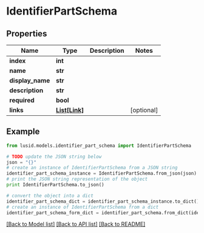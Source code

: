 # IdentifierPartSchema


## Properties
Name | Type | Description | Notes
------------ | ------------- | ------------- | -------------
**index** | **int** |  | 
**name** | **str** |  | 
**display_name** | **str** |  | 
**description** | **str** |  | 
**required** | **bool** |  | 
**links** | [**List[Link]**](Link.md) |  | [optional] 

## Example

```python
from lusid.models.identifier_part_schema import IdentifierPartSchema

# TODO update the JSON string below
json = "{}"
# create an instance of IdentifierPartSchema from a JSON string
identifier_part_schema_instance = IdentifierPartSchema.from_json(json)
# print the JSON string representation of the object
print IdentifierPartSchema.to_json()

# convert the object into a dict
identifier_part_schema_dict = identifier_part_schema_instance.to_dict()
# create an instance of IdentifierPartSchema from a dict
identifier_part_schema_form_dict = identifier_part_schema.from_dict(identifier_part_schema_dict)
```
[[Back to Model list]](../README.md#documentation-for-models) [[Back to API list]](../README.md#documentation-for-api-endpoints) [[Back to README]](../README.md)


